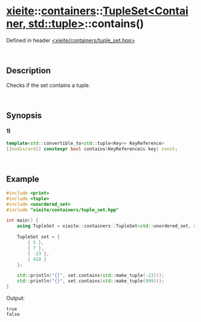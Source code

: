 # [xieite](../../../../../xieite.md)\:\:[containers](../../../../../containers.md)\:\:[TupleSet<Container, std::tuple<Key>>](../../../tuple_set.md)\:\:contains\(\)
Defined in header [<xieite/containers/tuple_set.hpp>](../../../../../../include/xieite/containers/tuple_set.hpp)

&nbsp;

## Description
Checks if the set contains a tuple.

&nbsp;

## Synopsis
#### 1)
```cpp
template<std::convertible_to<std::tuple<Key>> KeyReference>
[[nodiscard]] constexpr bool contains(KeyReference&& key) const;
```

&nbsp;

## Example
```cpp
#include <print>
#include <tuple>
#include <unordered_set>
#include "xieite/containers/tuple_set.hpp"

int main() {
    using TupleSet = xieite::containers::TupleSet<std::unordered_set, std::tuple<int>>;

    TupleSet set = {
        { 5 },
        { 7 },
        { -23 },
        { 418 }
    };

    std::println("{}", set.contains(std::make_tuple(-23)));
    std::println("{}", set.contains(std::make_tuple(999)));
}
```
Output:
```
true
false
```

